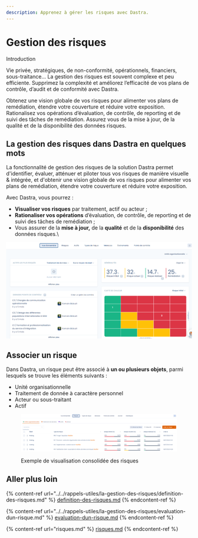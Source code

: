 ```yaml
---
description: Apprenez à gérer les risques avec Dastra.
---
```


# Gestion des risques

Introduction

Vie privée,  stratégiques, de non-conformité, opérationnels, financiers, sous-traitance... La gestion des risques est souvent complexe et peu efficiente. Supprimez la complexité et améliorez l’efficacité de vos plans de contrôle, d’audit et de conformité avec Dastra.

Obtenez une vision globale de vos risques pour alimenter vos plans de remédiation, étendre votre couverture et réduire votre exposition. Rationalisez vos opérations d’évaluation, de contrôle, de reporting et de suivi des tâches de remédiation. Assurez vous de la mise à jour, de la qualité et de la disponibilité des données risques.

## La gestion des risques dans Dastra en quelques mots

La fonctionnalité de gestion des risques de la solution Dastra permet d'identifier, évaluer, atténuer et piloter tous vos risques de manière visuelle & intégrée, et d'obtenir une vision globale de vos risques pour alimenter vos plans de remédiation, étendre votre couverture et réduire votre exposition.&#x20;

Avec Dastra, vous pourrez :

* **Visualiser vos risques** par traitement, actif ou acteur ;
* **Rationaliser vos opérations** d’évaluation, de contrôle, de reporting et de suivi des tâches de remédiation ;
* Vous assurer de la **mise à jour,** de la **qualité** et de la **disponibilité** des données risques.\


![Tuile de synthèse des risques](<../../.gitbook/assets/Capture d’écran 2022-03-15 140621.png>)

## Associer un risque&#x20;

Dans Dastra, un risque peut être associé à **un ou plusieurs objets**, parmi lesquels se trouve les éléments suivants : &#x20;

* Unité organisationnelle
* Traitement de donnée à caractère personnel
* Acteur ou sous-traitant
* Actif&#x20;

<figure><img src="../../.gitbook/assets/image (282).png" alt=""><figcaption><p>Exemple de visualisation consolidée des risques</p></figcaption></figure>

## Aller plus loin

{% content-ref url="../../rappels-utiles/la-gestion-des-risques/definition-des-risques.md" %}
[definition-des-risques.md](../../rappels-utiles/la-gestion-des-risques/definition-des-risques.md)
{% endcontent-ref %}

{% content-ref url="../../rappels-utiles/la-gestion-des-risques/evaluation-dun-risque.md" %}
[evaluation-dun-risque.md](../../rappels-utiles/la-gestion-des-risques/evaluation-dun-risque.md)
{% endcontent-ref %}

{% content-ref url="risques.md" %}
[risques.md](risques.md)
{% endcontent-ref %}



